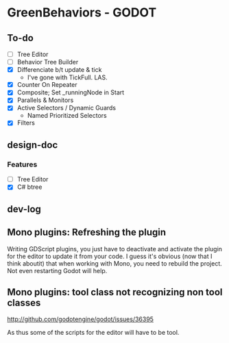 # GreenBehaviors - GODOT

## To-do

- [ ] Tree Editor
- [ ] Behavior Tree Builder
- [x] Differenciate b/t update & tick
  - I've gone with TickFull. LAS.
- [x] Counter On Repeater
- [x] Composite; Set _runningNode in Start
- [x] Parallels & Monitors
- [x] Active Selectors / Dynamic Guards
  - Named Prioritized Selectors
- [x] Filters

## design-doc

### Features

- [ ] Tree Editor
- [x] C# btree

## dev-log

## Mono plugins: Refreshing the plugin

Writing GDScript plugins, you just have to deactivate and activate the plugin for the editor to update it from your code. I guess it's obvious (now that I think aboutit) that when working with Mono, you need to rebuild the project. Not even restarting Godot will help.

## Mono plugins: tool class not recognizing non tool classes

http://github.com/godotengine/godot/issues/36395

As thus some of the scripts for the editor will have to be tool.
